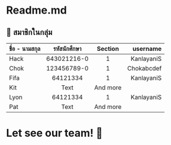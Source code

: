 # Readme.md
## 🚀 สมาชิกในกลุ่ม

| ชื่อ - นามสกุล      | รหัสนักศึกษา | Section     | username  |
| :---        |    :----:   |    :----: |   ---:
| Hack      | 643021216-0      |  1  | KanlayaniS |
| Chok   | 123456789-0        | 1      | Chokabcdef|
| Fifa      | 64121334      |  1  | KanlayaniS |
| Kit   | Text        | And more      | |
| Lyon      | 64121334      |  1  | KanlayaniS |
| Pat   | Text        | And more      | |

# Let see our team! 👋
